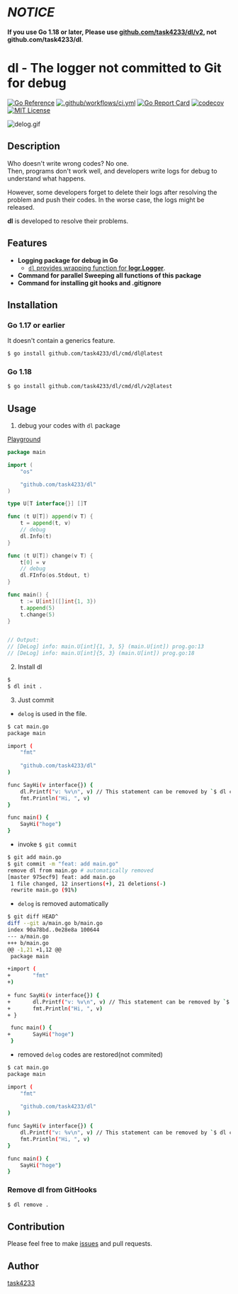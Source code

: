 # *NOTICE*
**If you use Go 1.18 or later, Please use [github.com/task4233/dl/v2](https://pkg.go.dev/github.com/task4233/dl/v2), not github.com/task4233/dl**.

dl - The logger not committed to Git for debug
======

[![Go Reference](https://pkg.go.dev/badge/github.com/task4233/dl.svg)](https://pkg.go.dev/github.com/task4233/dl)
[![.github/workflows/ci.yml](https://github.com/task4233/dl/actions/workflows/ci.yml/badge.svg)](https://github.com/task4233/dl/actions/workflows/ci.yml)
[![Go Report Card](https://goreportcard.com/badge/github.com/task4233/dl)](https://goreportcard.com/report/github.com/task4233/dl)
[![codecov](https://codecov.io/gh/task4233/dl/branch/main/graph/badge.svg?token=xrhysp4Tzf)](https://codecov.io/gh/task4233/dl)
[![MIT License](http://img.shields.io/badge/license-MIT-blue.svg?style=flat)](LICENSE)


![delog.gif](https://user-images.githubusercontent.com/29667656/159164178-f72aede7-f825-438a-add6-aa3deedf8c4c.gif)

## Description
Who doesn't write wrong codes? No one.  
Then, programs don't work well, and developers write logs for debug to understand what happens.

However, some developers forget to delete their logs after resolving the problem and push their codes. In the worse case, the logs might be released.

**dl** is developed to resolve their problems.

## Features
- **Logging package for debug in Go**
  - [`dl` provides wrapping function for **logr.Logger**](https://pkg.go.dev/github.com/task4233/dl#NewLogger).
- **Command for parallel Sweeping all functions of this package**
- **Command for installing git hooks and .gitignore**

## Installation
### Go 1.17 or earlier
It doesn't contain a generics feature.

```bash
$ go install github.com/task4233/dl/cmd/dl@latest
```

### Go 1.18

```bash
$ go install github.com/task4233/dl/cmd/dl/v2@latest
```

## Usage

1. debug your codes with `dl` package

[Playground](https://go.dev/play/p/GRucgd6JhPk)
```go
package main

import (
	"os"

	"github.com/task4233/dl"
)

type U[T interface{}] []T

func (t U[T]) append(v T) {
	t = append(t, v)
	// debug
	dl.Info(t)
}

func (t U[T]) change(v T) {
	t[0] = v
	// debug
	dl.FInfo(os.Stdout, t)
}

func main() {
	t := U[int]([]int{1, 3})
	t.append(5)
	t.change(5)
}


// Output:
// [DeLog] info: main.U[int]{1, 3, 5} (main.U[int]) prog.go:13
// [DeLog] info: main.U[int]{5, 3} (main.U[int]) prog.go:18
```

2. Install dl

```bash
$ 
$ dl init .
```

3. Just commit

- `delog` is used in the file.

```bash
$ cat main.go 
package main

import (
	"fmt"
	
	"github.com/task4233/dl"
)

func SayHi(v interface{}) {
	dl.Printf("v: %v\n", v) // This statement can be removed by `$ dl clean main.go`
	fmt.Println("Hi, ", v)
}

func main() {
    SayHi("hoge")
}
```

- invoke `$ git commit`

```bash
$ git add main.go
$ git commit -m "feat: add main.go"
remove dl from main.go # automatically removed
[master 975ecf9] feat: add main.go
 1 file changed, 12 insertions(+), 21 deletions(-)
 rewrite main.go (91%)
```

- `delog` is removed automatically

```bash
$ git diff HEAD^
diff --git a/main.go b/main.go
index 90a78bd..0e28e8a 100644
--- a/main.go
+++ b/main.go
@@ -1,21 +1,12 @@
 package main

+import (
+       "fmt"
+)
 
+ func SayHi(v interface{}) {
+	    dl.Printf("v: %v\n", v) // This statement can be removed by `$ dl clean main.go`
+       fmt.Println("Hi, ", v)
+ }

 func main() {
+       SayHi("hoge")
 }
```

- removed `delog` codes are restored(not commited)

```bash
$ cat main.go 
package main

import (
	"fmt"
	
	"github.com/task4233/dl"
)

func SayHi(v interface{}) {
	dl.Printf("v: %v\n", v) // This statement can be removed by `$ dl clean main.go`
	fmt.Println("Hi, ", v)
}

func main() {
    SayHi("hoge")
}
```

### Remove dl from GitHooks

```bash
$ dl remove .
```

## Contribution
Please feel free to make [issues](https://github.com/task4233/dl/issues/new/choose) and pull requests.

## Author
[task4233](https://github.com/task4233)
